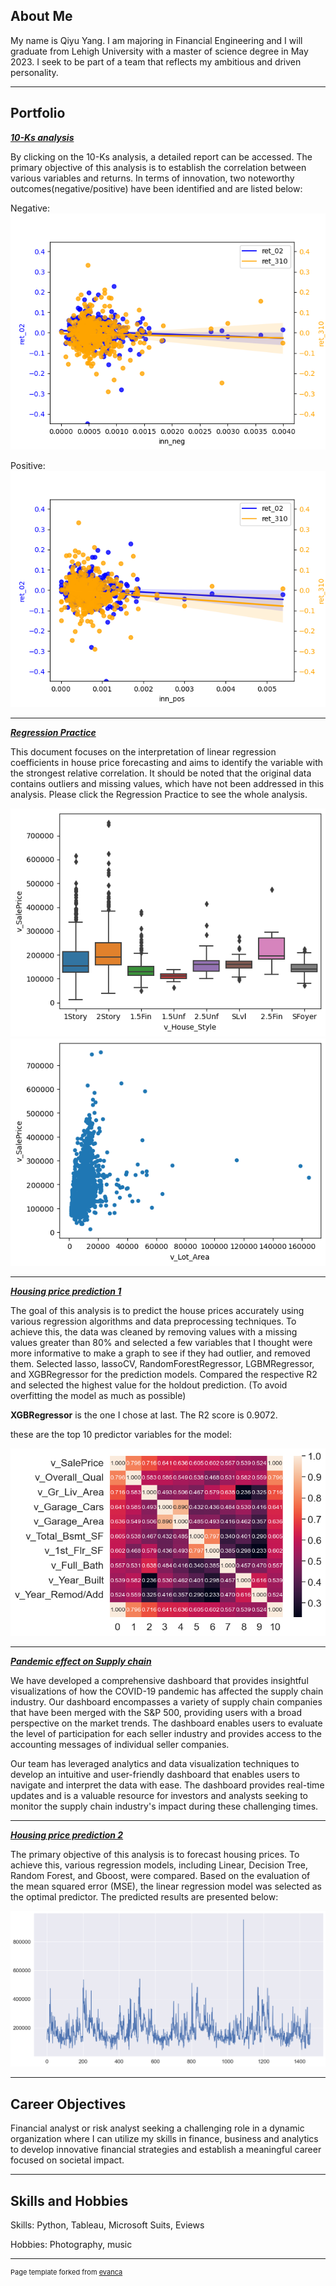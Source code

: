 ## About Me  ##

My name is Qiyu Yang. I am majoring in Financial Engineering and I will graduate from Lehigh University with a master of science degree in May 2023. I seek to be part of a team that reflects my ambitious and driven personality.

---

## Portfolio

<!-- You can link to other websites, PDFs in this repo, and other pages in this repo -->

_**[10-Ks analysis](/mid_report/report.md)**_


By clicking on the 10-Ks analysis, a detailed report can be accessed. The primary objective of this analysis is to establish the correlation between various variables and returns. In terms of innovation, two noteworthy outcomes(negative/positive) have been identified and are listed below:

Negative:
<img src="mid_report/output_21_6.png?raw=true"/>

Positive:
<img src="mid_report/output_21_7.png?raw=true"/>

---

_**[Regression Practice](/regression/regression.md)**_

This document focuses on the interpretation of linear regression coefficients in house price forecasting and aims to identify the variable with the strongest relative correlation. It should be noted that the original data contains outliers and missing values, which have not been addressed in this analysis. Please click the Regression Practice to see the whole analysis.

<img src="regression/output_20_1.png?raw=true"/>
<img src="regression/output_17_2.png?raw=true"/>

---
_**[Housing price prediction 1](/prediction_model/model.md)**_

The goal of this analysis is to predict the house prices accurately using various regression algorithms and data preprocessing techniques. To achieve this, the data was cleaned by removing values with a missing values greater than 80% and selected a few variables that I thought were more informative to make a graph to see if they had outlier, and removed them. Selected lasso, lassoCV, RandomForestRegressor, LGBMRegressor, and XGBRegressor for the prediction models. Compared the respective R2 and selected the highest value for the holdout prediction. (To avoid overfitting the model as much as possible)

**XGBRegressor** is the one I chose at last. The R2 score is 0.9072.

these are the top 10 predictor variables for the model:

<img src="prediction_model/output_5_0.png?raw=true"/>

---

_**[Pandemic effect on Supply chain](https://jerseyk-final-project-sunset-website-welcome-eoomf2.streamlit.app/)**_   

We have developed a comprehensive dashboard that provides insightful visualizations of how the COVID-19 pandemic has affected the supply chain industry. Our dashboard encompasses a variety of supply chain companies that have been merged with the S&P 500, providing users with a broad perspective on the market trends. The dashboard enables users to evaluate the level of participation for each seller industry and provides access to the accounting messages of individual seller companies. 

Our team has leveraged analytics and data visualization techniques to develop an intuitive and user-friendly dashboard that enables users to navigate and interpret the data with ease. The dashboard provides real-time updates and is a valuable resource for investors and analysts seeking to monitor the supply chain industry's impact during these challenging times.

---

_**[Housing price prediction 2](/other_regression/Final_hand.md)**_

The primary objective of this analysis is to forecast housing prices. To achieve this, various regression models, including Linear, Decision Tree, Random Forest, and Gboost, were compared. Based on the evaluation of the mean squared error (MSE), the linear regression model was selected as the optimal predictor. The predicted results are presented below:

<img src="other_regression/output_55_1.png?raw=true"/>

---

## Career Objectives

Financial analyst or risk analyst seeking a challenging role in a dynamic organization where I can utilize my skills in finance, business and analytics to develop innovative financial strategies and establish a meaningful career focused on societal impact.


---

## Skills and Hobbies

Skills: Python, Tableau, Microsoft Suits, Eviews

Hobbies: Photography, music


---
<p style="font-size:11px">Page template forked from <a href="https://github.com/evanca/quick-portfolio">evanca</a></p>
<!-- Remove above link if you don't want to attibute -->
